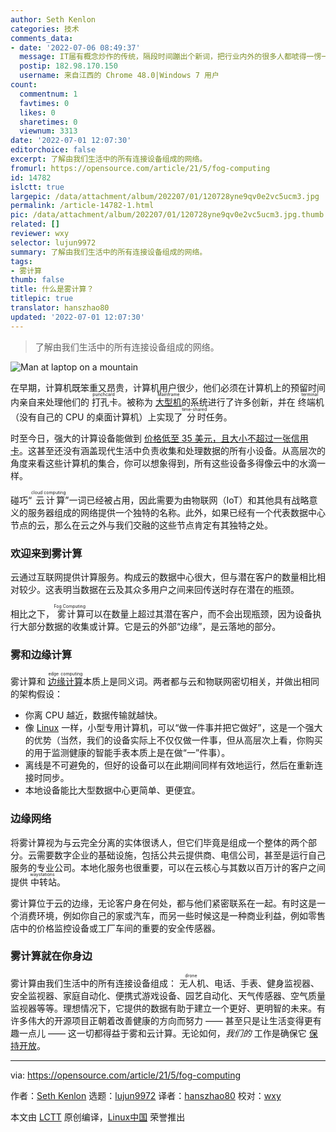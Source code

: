 ```yaml
---
author: Seth Kenlon
categories: 技术
comments_data:
- date: '2022-07-06 08:49:37'
  message: IT届有概念炒作的传统，隔段时间蹦出个新词，把行业内外的很多人都唬得一愣一愣的，感觉自己又跟不上趟了。
  postip: 182.98.170.150
  username: 来自江西的 Chrome 48.0|Windows 7 用户
count:
  commentnum: 1
  favtimes: 0
  likes: 0
  sharetimes: 0
  viewnum: 3313
date: '2022-07-01 12:07:30'
editorchoice: false
excerpt: 了解由我们生活中的所有连接设备组成的网络。
fromurl: https://opensource.com/article/21/5/fog-computing
id: 14782
islctt: true
largepic: /data/attachment/album/202207/01/120728yne9qv0e2vc5ucm3.jpg
permalink: /article-14782-1.html
pic: /data/attachment/album/202207/01/120728yne9qv0e2vc5ucm3.jpg.thumb.jpg
related: []
reviewer: wxy
selector: lujun9972
summary: 了解由我们生活中的所有连接设备组成的网络。
tags:
- 雾计算
thumb: false
title: 什么是雾计算？
titlepic: true
translator: hanszhao80
updated: '2022-07-01 12:07:30'
---
```



> 
> 了解由我们生活中的所有连接设备组成的网络。
> 
> 
> 


![](/data/attachment/album/202207/01/120728yne9qv0e2vc5ucm3.jpg "Man at laptop on a mountain")


在早期，计算机既笨重又昂贵，计算机用户很少，他们必须在计算机上的预留时间内亲自来处理他们的<ruby> 打孔卡 <rt>  punchcard </rt></ruby>。被称为 <ruby> <a href="https://opensource.com/article/19/9/linux-mainframes-part-1">  大型机 </a> <rt>  Mainframe </rt></ruby> 的系统进行了许多创新，并在<ruby> 终端机 <rt>  terminal </rt></ruby>（没有自己的 CPU 的桌面计算机）上实现了<ruby> 分时 <rt>  time-shared </rt></ruby>任务。


时至今日，强大的计算设备能做到 [价格低至 35 美元，且大小不超过一张信用卡](https://opensource.com/resources/raspberry-pi)。这甚至还没有涵盖现代生活中负责收集和处理数据的所有小设备。从高层次的角度来看这些计算机的集合，你可以想象得到，所有这些设备多得像云中的水滴一样。


碰巧“<ruby> 云计算 <rt>  cloud computing </rt></ruby>”一词已经被占用，因此需要为由物联网（IoT）和其他具有战略意义的服务器组成的网络提供一个独特的名称。此外，如果已经有一个代表数据中心节点的云，那么在云之外与我们交融的这些节点肯定有其独特之处。


### 欢迎来到雾计算


云通过互联网提供计算服务。构成云的数据中心很大，但与潜在客户的数量相比相对较少。这表明当数据在云及其众多用户之间来回传送时存在潜在的瓶颈。


相比之下，<ruby> 雾计算 <rt>  Fog Computing </rt></ruby>可以在数量上超过其潜在客户，而不会出现瓶颈，因为设备执行大部分数据的收集或计算。它是云的外部“边缘”，是云落地的部分。


### 雾和边缘计算


雾计算和 <ruby> <a href="https://www.redhat.com/en/topics/edge-computing/what-is-edge-computing">  边缘计算 </a> <rt>  edge computing </rt></ruby> 本质上是同义词。两者都与云和物联网密切相关，并做出相同的架构假设：


* 你离 CPU 越近，数据传输就越快。
* 像 [Linux](https://opensource.com/resources/linux) 一样，小型专用计算机，可以“做一件事并把它做好”，这是一个强大的优势（当然，我们的设备实际上不仅仅做一件事，但从高层次上看，你购买的用于监测健康的智能手表本质上是在做“一”件事）。
* 离线是不可避免的，但好的设备可以在此期间同样有效地运行，然后在重新连接时同步。
* 本地设备能比大型数据中心更简单、更便宜。


### 边缘网络


将雾计算视为与云完全分离的实体很诱人，但它们毕竟是组成一个整体的两个部分。云需要数字企业的基础设施，包括公共云提供商、电信公司，甚至是运行自己服务的专业公司。本地化服务也很重要，可以在云核心与其数以百万计的客户之间提供<ruby> 中转站 <rt>  waystations </rt></ruby>。


雾计算位于云的边缘，无论客户身在何处，都与他们紧密联系在一起。有时这是一个消费环境，例如你自己的家或汽车，而另一些时候这是一种商业利益，例如零售店中的价格监控设备或工厂车间的重要的安全传感器。


### 雾计算就在你身边


雾计算由我们生活中的所有连接设备组成：<ruby> 无人机 <rt>  drone </rt></ruby>、电话、手表、健身监视器、安全监视器、家庭自动化、便携式游戏设备、园艺自动化、天气传感器、空气质量监视器等等。理想情况下，它提供的数据有助于建立一个更好、更明智的未来。有许多伟大的开源项目正朝着改善健康的方向而努力 —— 甚至只是让生活变得更有趣一点儿 —— 这一切都得益于雾和云计算。无论如何，*我们的* 工作是确保它 [保持开放](https://opensource.com/article/20/10/keep-cloud-open)。




---


via: <https://opensource.com/article/21/5/fog-computing>


作者：[Seth Kenlon](https://opensource.com/users/seth) 选题：[lujun9972](https://github.com/lujun9972) 译者：[hanszhao80](https://github.com/hanszhao80) 校对：[wxy](https://github.com/wxy)


本文由 [LCTT](https://github.com/LCTT/TranslateProject) 原创编译，[Linux中国](https://linux.cn/) 荣誉推出